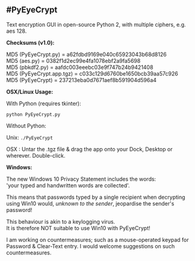 #**PyEyeCrypt**
---

Text encryption GUI in open-source Python 2, with multiple ciphers, e.g. aes 128.

**Checksums (v1.0):**

MD5 (PyEyeCrypt.py)      = a62fdbd9169e040c65923043b68d8126<br>
MD5 (aes.py)             = 0382f1d2ec99e4fa1078ebf2a9fa5698<br>
MD5 (pbkdf2.py)          = aafdc003eeebc03e9f747b24b9421408<br>
MD5 (PyEyeCrypt.app.tgz) = c033c129d6760be1650bcb39aa57c926<br>
MD5 (PyEyeCrypt)         = 237213eba0d7671aef8b591904d596a4<br>

**OSX/Linux Usage:**

With Python (requires tkinter):

```python PyEyeCrypt.py```

Without Python:

Unix: ```./PyEyeCrypt```

OSX : Untar the .tgz file & drag the app onto your Dock, Desktop or wherever. Double-click.

**Windows:**

The new Windows 10 Privacy Statement includes the words:<br>
'your typed and handwritten words are collected'.

This means that passwords typed by a single recipient when decrypting using
Win10 would, *unknown to the sender*, jeopardise the sender's password!

This behaviour is akin to a keylogging virus.<br>
It is therefore NOT suitable to use Win10 with PyEyeCrypt!

I am working on countermeasures; such as a mouse-operated keypad for Password & Clear-Text entry.
I would welcome suggestions on such countermeasures.

